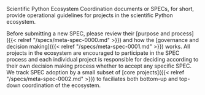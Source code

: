 Scientific Python Ecosystem Coordination documents or SPECs, for short, provide
operational guidelines for projects in the scientific Python ecosystem.

Before submitting a new SPEC, please review their [purpose and process]({{< relref
"/specs/meta-spec-0000.md" >}}) and how the [governance and decision making]({{<
relref "/specs/meta-spec-0001.md" >}}) works.
All projects in the ecosystem are encouraged to participate in the SPEC process
and each individual project is responsible for deciding according to their own
decision making process whether to accept any specific SPEC.
We track SPEC adoption by a small subset of [core projects]({{< relref
"/specs/meta-spec-0002.md" >}}) to faciliates both bottom-up and top-down
coordination of the ecosystem.
